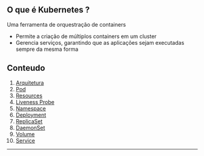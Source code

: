 ## O que é Kubernetes ?
Uma ferramenta de orquestração de containers
- Permite a criação de múltiplos containers em um cluster
- Gerencia serviços, garantindo que as aplicações sejam executadas sempre da mesma forma


## Conteudo

1. [Arquitetura](./architecture/readme.md)
2. [Pod](./pod/readme.md)
3. [Resources](./resources/readme.md)
4. [Liveness Probe](./liveness_probes/readme.md)
5. [Namespace](./namespaces/readme.md)
6. [Deployment](./deployment/readme.md)
7. [ReplicaSet](./replicaset/readme.md)
8. [DaemonSet](./daemonset/readme.md)
9. [Volume](./volumes/readme.md)
10. [Service](./services/readme.md)
---
